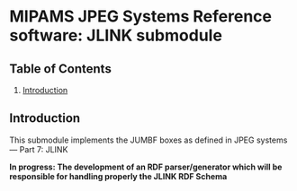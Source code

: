 # MIPAMS JPEG Systems Reference software: JLINK submodule

## Table of Contents

1. [Introduction](#intro)
## Introduction <a name="intro"></a>

This submodule implements the JUMBF boxes as defined in JPEG systems — Part 7: JLINK

**In progress: The development of an RDF parser/generator which will be responsible for handling properly the JLINK RDF Schema**